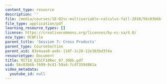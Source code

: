 ```yaml
---
content_type: resource
description: ''
file: /media/courses/18-02sc-multivariable-calculus-fall-2010/56c03b6bf6999c4159a4fc4f3594861a_MIT18_02SCF10Rec_07_300k.pdf
file_type: application/pdf
learning_resource_types: []
license: https://creativecommons.org/licenses/by-nc-sa/4.0/
ocw_type: OCWFile
parent_title: 'Session 7: Cross Products'
parent_type: CourseSection
parent_uid: 83e4aaa9-ae8c-110f-1c28-12e303bd3f4a
resourcetype: Document
title: MIT18_02SCF10Rec_07_300k.pdf
uid: 56c03b6b-f699-9c41-59a4-fc4f3594861a
video_metadata:
  youtube_id: null
---
```

